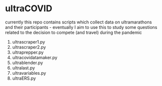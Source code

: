 # ultraCOVID

currently this repo contains scripts which collect data on ultramarathons and their participants - eventually I aim to use this to study some questions related to the decision to compete (and travel) during the pandemic

1. ultrascraper1.py
2. ultrascraper2.py
3. ultraprepper.py
4. ultracovidatamaker.py
5. ultrablender.py
6. ultralast.py
7. ultravariables.py
8. ultraERS.py
